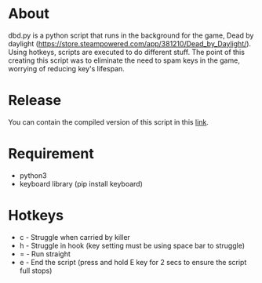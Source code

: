 # About
dbd.py is a python script that runs in the background for the game, Dead by daylight (https://store.steampowered.com/app/381210/Dead_by_Daylight/). Using hotkeys, scripts are executed to do different stuff. The point of this creating this script was to eliminate the need to spam keys in the game, worrying of reducing key's lifespan.

# Release
You can contain the compiled version of this script in this <a href="https://github.com/SoulXHades/Game-Scripts/releases">link</a>.


# Requirement
* python3
* keyboard library (pip install keyboard)


# Hotkeys
* c - Struggle when carried by killer
* h - Struggle in hook (key setting must be using space bar to struggle)
* = - Run straight
* e - End the script (press and hold E key for 2 secs to ensure the script full stops)